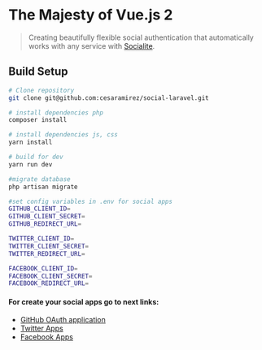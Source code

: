 # The Majesty of Vue.js 2

> Creating beautifully flexible social authentication that automatically works with any service with [Socialite](https://github.com/laravel/socialite).

## Build Setup

``` bash
# Clone repository
git clone git@github.com:cesaramirez/social-laravel.git

# install dependencies php
composer install

# install dependencies js, css
yarn install

# build for dev
yarn run dev

#migrate database
php artisan migrate

#set config variables in .env for social apps
GITHUB_CLIENT_ID=
GITHUB_CLIENT_SECRET=
GITHUB_REDIRECT_URL=

TWITTER_CLIENT_ID=
TWITTER_CLIENT_SECRET=
TWITTER_REDIRECT_URL=

FACEBOOK_CLIENT_ID=
FACEBOOK_CLIENT_SECRET=
FACEBOOK_REDIRECT_URL=
```

#### For create your social apps go to next links:
- [GitHub OAuth application](https://github.com/settings/applications/new)
- [Twitter Apps](https://apps.twitter.com)
- [Facebook Apps](https://developers.facebook.com/apps/)
